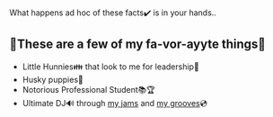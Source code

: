 What happens ad hoc of these facts✔️ is in your hands..

##  🎼These are a few of my fa-vor-ayyte things🎵
* Little Hunnies👪 that look to me for leadership👑
* Husky puppies🐺
* Notorious Professional Student📚🏆
* Ultimate DJ🔊 through [my jams](https://www.youtube.com/) and [my grooves](https://open.spotify.com/?_ga=2.96192796.1821462983.1636504417-941358129.1636346704)💿
